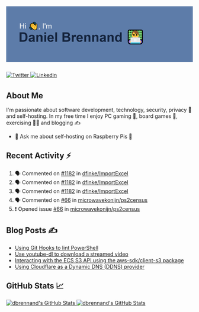 <!--
Header generated using: https://reheader.glitch.me
RGB colours below:
Intro Text Colour: 241, 243, 244
Background Colour: 93, 124, 169
Text Colour: 20, 35, 60
-->

# ![Hi 👋, I'm Daniel Brennand 👨‍💻](banner.png)

<a href="https://twitter.com/dbrenuk" target="_blank">
<img src="https://img.shields.io/badge/twitter-%2300acee.svg?&style=for-the-badge&logo=twitter&logoColor=white" alt="Twitter" style="margin-bottom: 5px;" />
</a>
<a href="https://linkedin.com/in/dbrenuk" target="_blank">
<img src="https://img.shields.io/badge/linkedin-%231E77B5.svg?&style=for-the-badge&logo=linkedin&logoColor=white" alt="Linkedin" style="margin-bottom: 5px;" />
</a>

## About Me

I'm passionate about software development, technology, security, privacy 🔐 and self-hosting. In my free time I enjoy PC gaming 👾, board games 🎲, exercising 🏃‍♂️ and blogging ✍

<!--
GitHub icon for virustotal-python:
<a href="https://github.com/dbrennand/virustotal-python" target="_blank"> <img src="https://img.shields.io/github/stars/dbrennand/virustotal-python?label=virustotal-python&style=social" alt="virustotal-python"/></a>
-->

* 💬 Ask me about self-hosting on Raspberry Pis 🥧

## Recent Activity ⚡

<!--START_SECTION:activity-->
1. 🗣 Commented on [#1182](https://github.com/dfinke/ImportExcel/issues/1182) in [dfinke/ImportExcel](https://github.com/dfinke/ImportExcel)
2. 🗣 Commented on [#1182](https://github.com/dfinke/ImportExcel/issues/1182) in [dfinke/ImportExcel](https://github.com/dfinke/ImportExcel)
3. 🗣 Commented on [#1182](https://github.com/dfinke/ImportExcel/issues/1182) in [dfinke/ImportExcel](https://github.com/dfinke/ImportExcel)
4. 🗣 Commented on [#66](https://github.com/microwavekonijn/ps2census/issues/66) in [microwavekonijn/ps2census](https://github.com/microwavekonijn/ps2census)
5. ❗️ Opened issue [#66](https://github.com/microwavekonijn/ps2census/issues/66) in [microwavekonijn/ps2census](https://github.com/microwavekonijn/ps2census)
<!--END_SECTION:activity-->

## Blog Posts ✍

<!-- BLOG-POST-LIST:START -->
- [Using Git Hooks to lint PowerShell](https://danielbrennand.com/blog/git-hook-powershell/)
- [Use youtube-dl to download a streamed video](https://danielbrennand.com/blog/download-streamed-video/)
- [Interacting with the ECS S3 API using the aws-sdk/client-s3 package](https://danielbrennand.com/blog/aws-sdk-s3/)
- [Using Cloudflare as a Dynamic DNS &lpar;DDNS&rpar; provider](https://danielbrennand.com/blog/cloudflare-ddns/)
<!-- BLOG-POST-LIST:END -->

## GitHub Stats 📈

<!--
<img src="https://github-readme-stats.vercel.app/api?username=dbrennand&show_icons=true&count_private=true&hide_border=true&bg_color=5d7ca9&title_color=f1f3f4&text_color=f1f3f4&icon_color=14233C"/>

<img src="https://github-readme-stats.vercel.app/api/top-langs/?username=dbrennand&hide_border=true&layout=compact&bg_color=5d7ca9&title_color=f1f3f4&text_color=f1f3f4&icon_color=14233C"/>

<img src="https://github-readme-stats.vercel.app/api?username=dbrennand&show_icons=true&count_private=true&hide_border=true&title_color=5d7ca9&text_color=5d7ca9&icon_color=5d7ca9"/>
-->

<p>
    <a align="left" href="https://github.com/dbrennand/dbrennand">
        <img alt="dbrennand's GitHub Stats"  width="54%" src="https://github-readme-stats.vercel.app/api?username=dbrennand&show_icons=true&count_private=true&hide_border=true&title_color=14233C&text_color=14233C&icon_color=14233C">
    </a>
    <a align="right" href="https://github.com/dbrennand/dbrennand">
        <img alt="dbrennand's GitHub Stats"  width="45%" src="https://github-readme-stats.vercel.app/api/top-langs/?username=dbrennand&hide_border=true&layout=compact&title_color=14233C">
    </a>
</p>
